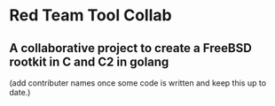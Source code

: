 # Red Team Tool Collab
## A collaborative project to create a FreeBSD rootkit in C and C2 in golang



(add contributer names once some code is written and keep this up to date.)
